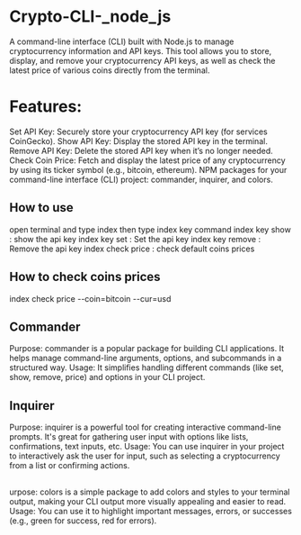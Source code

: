 # Crypto-CLI-_node_js
A command-line interface (CLI) built with Node.js to manage cryptocurrency information and API keys. This tool allows you to store, display, and remove your cryptocurrency API keys, as well as check the latest price of various coins directly from the terminal.
<h1>
  Features:
</h1>
Set API Key: Securely store your cryptocurrency API key (for services CoinGecko).
Show API Key: Display the stored API key in the terminal.
Remove API Key: Delete the stored API key when it’s no longer needed.
Check Coin Price: Fetch and display the latest price of any cryptocurrency by using its ticker symbol (e.g., bitcoin, ethereum).
NPM packages for your command-line interface (CLI) project: commander, inquirer, and colors. 
<h2>How to use</h2>
open terminal and type index 
then type index key command 
index key show : show the api key
index key set : Set the api key
index key remove : Remove the api key
index check price : check default coins prices

<h2>How to check coins prices</h2> 
index check price --coin=bitcoin --cur=usd 


<h2> Commander</h2>
Purpose: commander is a popular package for building CLI applications. It helps manage command-line arguments, options, and subcommands in a structured way.
Usage: It simplifies handling different commands (like set, show, remove, price) and options in your CLI project.

<h2>Inquirer</h2>
Purpose: inquirer is a powerful tool for creating interactive command-line prompts. It's great for gathering user input with options like lists, confirmations, text inputs, etc.
Usage: You can use inquirer in your project to interactively ask the user for input, such as selecting a cryptocurrency from a list or confirming actions.

<h2></h2>
urpose: colors is a simple package to add colors and styles to your terminal output, making your CLI output more visually appealing and easier to read.
Usage: You can use it to highlight important messages, errors, or successes (e.g., green for success, red for errors).
